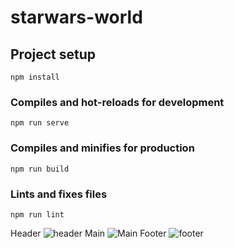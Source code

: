 # starwars-world

## Project setup
```
npm install
```

### Compiles and hot-reloads for development
```
npm run serve
```

### Compiles and minifies for production
```
npm run build
```

### Lints and fixes files
```
npm run lint
```


Header
![header](https://user-images.githubusercontent.com/62704491/134370640-794d94c1-8707-473d-ae9a-03608fd591c9.png)
Main
![Main](https://user-images.githubusercontent.com/62704491/134370651-5ce626f6-bdb4-4a38-a3a4-56b4ddcbb1a6.png)
Footer
![footer](https://user-images.githubusercontent.com/62704491/134370658-b4d778b1-ef81-4d58-831b-5b82e84d545e.png)
